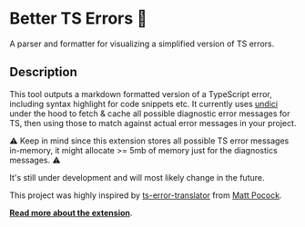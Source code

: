 # Better TS Errors 🧼

A parser and formatter for visualizing a simplified version of TS errors.

## Description

This tool outputs a markdown formatted version of a TypeScript error, including syntax highlight for code snippets etc.
It currently uses [undici](https://github.com/nodejs/undici) under the hood to fetch & cache all possible diagnostic error messages for TS, then using those to match against actual error messages in your project.

⚠️ Keep in mind since this extension stores all possible TS error messages in-memory, it might allocate >= 5mb of memory just for the diagnostics messages. ⚠️

It's still under development and will most likely change in the future.

This project was highly inspired by [ts-error-translator](https://github.com/mattpocock/ts-error-translator) from [Matt Pocock](https://twitter.com/mpocock1).

[**Read more about the extension**](/apps/vscode/README.md).
